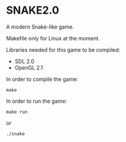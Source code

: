 SNAKE2.0
========

A modern Snake-like game.

Makefile only for Linux at the moment.

Libraries needed for this game to be compiled:
* SDL 2.0
* OpenGL 2.1

In order to compile the game:
```
make
```

In order to run the game:
```
make run
```
or
```
./snake
```